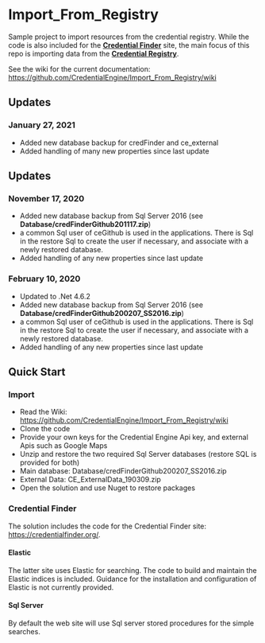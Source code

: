 # Import_From_Registry
Sample project to import resources from the credential registry. While the code is also included for the [**Credential Finder**](https://credentialfinder.org/) site, the main focus of this repo is importing data from the [**Credential Registry**](https://credreg.net/). 

See the wiki for the current documentation: https://github.com/CredentialEngine/Import_From_Registry/wiki

## Updates
### January 27, 2021
- Added new database backup for credFinder and ce_external
- Added handling of many new properties since last update

## Updates
### November 17, 2020
- Added new database backup from Sql Server 2016 (see **Database/credFinderGithub201117.zip**)
- a common Sql user of ceGithub is used in the applications. There is Sql in the restore Sql to create the user if necessary, and associate with a newly restored database. 
- Added handling of any new properties since last update

### February 10, 2020
- Updated to .Net 4.6.2
- Added new database backup from Sql Server 2016 (see **Database/credFinderGithub200207_SS2016.zip**)
- a common Sql user of ceGithub is used in the applications. There is Sql in the restore Sql to create the user if necessary, and associate with a newly restored database. 
- Added handling of any new properties since last update


## Quick Start
### Import
- Read the Wiki: https://github.com/CredentialEngine/Import_From_Registry/wiki
- Clone the code
- Provide your own keys for the Credential Engine Api key, and external Apis such as Google Maps 
- Unzip and restore the two required Sql Server databases (restore SQL is provided for both)
- Main database: Database/credFinderGithub200207_SS2016.zip  
- External Data: CE_ExternalData_190309.zip
- Open the solution and use Nuget to restore packages 

### Credential Finder
The solution includes the code for the Credential Finder site: https://credentialfinder.org/.
#### Elastic
The latter site uses Elastic for searching. The code to build and maintain the Elastic indices is included. 
Guidance for the installation and configuration of Elastic is not currently provided. 
#### Sql Server
By default the web site will use Sql server stored procedures for the simple searches. 

